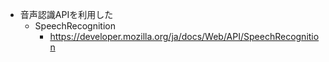 - 音声認識APIを利用した
  - SpeechRecognition
    - https://developer.mozilla.org/ja/docs/Web/API/SpeechRecognition